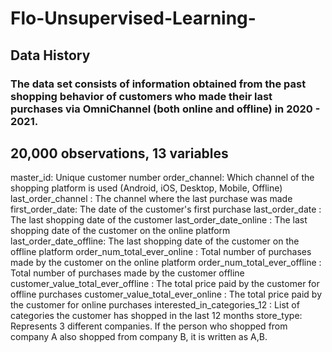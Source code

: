 # Flo-Unsupervised-Learning-
## Data History
### The data set consists of information obtained from the past shopping behavior of customers who made their last purchases via OmniChannel (both online and offline) in 2020 - 2021.
## 20,000 observations, 13 variables

master_id: Unique customer number
order_channel: Which channel of the shopping platform is used (Android, iOS, Desktop, Mobile, Offline)
last_order_channel : The channel where the last purchase was made
first_order_date: The date of the customer's first purchase
last_order_date : The last shopping date of the customer
last_order_date_online : The last shopping date of the customer on the online platform
last_order_date_offline: The last shopping date of the customer on the offline platform
order_num_total_ever_online : Total number of purchases made by the customer on the online platform
order_num_total_ever_offline : Total number of purchases made by the customer offline
customer_value_total_ever_offline : The total price paid by the customer for offline purchases
customer_value_total_ever_online : The total price paid by the customer for online purchases
interested_in_categories_12 : List of categories the customer has shopped in the last 12 months
store_type: Represents 3 different companies. If the person who shopped from company A also shopped from company B, it is written as A,B.
